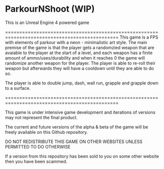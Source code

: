 # ParkourNShoot (WIP)

This is an Unreal Engine 4 powered game

==============================================================================================
This game is a FPS with elements of parkour with a neon - minimalistic art style.
The main premise of the game is that the player gets a randomzied weapon that are avaiable to the player at the start of a level, and each weapon has a finite amount of ammo/uses/durability and when it reaches 0 the game will randomize another weapon for the player. The player is able to re-roll their weapon but afterwards they will have a cooldown until they are able to do so. 

The player is able to double jump, dash, wall run, grapple and grapple down to a surface.

==============================================================================================


This game is under intensive game development and iterations of versions may not represent the final product.

The current and future versions of the alpha & beta of the game will be freely available on this Github repository.

DO NOT REDISTRIBUTE THIS GAME ON OTHER WEBSITES UNLESS PERMITTED TO DO OTHERWISE

If a version from this repository has been sold to you on some other website then you have been scammed.
